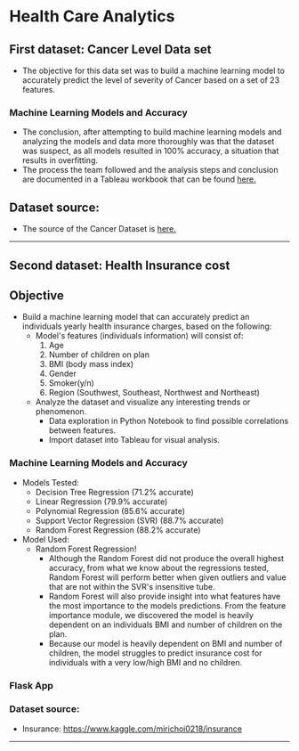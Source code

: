 # Health Care Analytics

## First dataset: Cancer Level Data set
* The objective for this data set was to build a machine learning model to accurately predict the level of severity of Cancer based on a set of 23 features.

### Machine Learning Models and Accuracy

* The conclusion, after attempting to build machine learning models and analyzing the models and data more thoroughly was that the dataset was suspect, as all models resulted in 100% accuracy, a situation that results in overfitting.  
* The process the team followed and the analysis steps and conclusion are documented in a Tableau workbook that can be found [here.](https://public.tableau.com/profile/paul.hardy#!/vizhome/CancerStudyDataAnalysis/STORY-TheLungCancerLevelDataset?publish=yes)

## Dataset source:
* The source of the Cancer Dataset is [here.](https://www.kaggle.com/rishidamarla/cancer-patients-data)

---

## Second dataset: Health Insurance cost
## Objective
* Build a machine learning model that can accurately predict an individuals yearly health insurance charges, based on the following:
  * Model's features (individuals information) will consist of:
      1. Age
      2. Number of children on plan
      3. BMI (body mass index)
      4. Gender
      5. Smoker(y/n)
      6. Region (Southwest, Southeast, Northwest and Northeast)
  * Analyze the dataset and visualize any interesting trends or phenomenon. 
    * Data exploration in Python Notebook to find possible correlations between features.
    * Import dataset into Tableau for visual analysis. 

### Machine Learning Models and Accuracy
  * Models Tested:
    * Decision Tree Regression (71.2% accurate)
    * Linear Regression (79.9% accurate)
    * Polynomial Regression (85.6% accurate)
    * Support Vector Regression (SVR) (88.7% accurate)
    * Random Forest Regression (88.2% accurate)
  * Model Used: 
    * Random Forest Regression!
      * Although the Random Forest did not produce the overall highest accuracy, from what we know about the regressions tested, Random Forest will perform better when given outliers and value that are not within the SVR's insensitive tube. 
      * Random Forest will also provide insight into what features have the most importance to the models predictions. From the feature importance module, we discovered the model is heavily dependent on an individuals BMI and number of children on the plan. 
      * Because our model is heavily dependent on BMI and number of children, the model struggles to predict insurance cost for individuals with a very low/high BMI and no children. 

### Flask App

### Dataset source:
* Insurance: https://www.kaggle.com/mirichoi0218/insurance

---